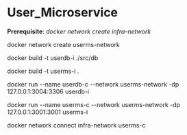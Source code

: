 # User_Microservice

**Prerequisite**: _docker network create infra-network_

docker network create userms-network

docker build -t userdb-i ./src/db

docker build -t userms-i .

docker run --name userdb-c --network userms-network -dp 127.0.0.1:3004:3306 userdb-i

docker run --name userms-c --network userms-network -dp 127.0.0.1:3001:3001 userms-i

docker network connect infra-network userms-c
